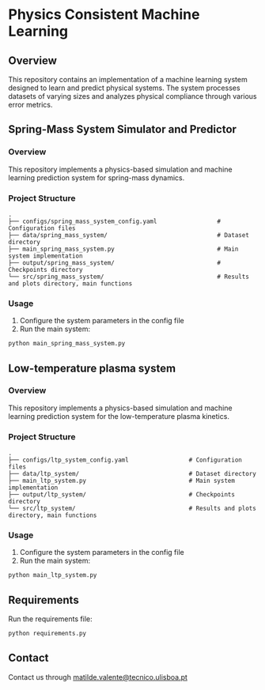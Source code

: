 # Physics Consistent Machine Learning 

## Overview

This repository contains an implementation of a machine learning system designed to learn and predict physical systems. The system processes datasets of varying sizes and analyzes physical compliance through various error metrics.

## Spring-Mass System Simulator and Predictor

### Overview
This repository implements a physics-based simulation and machine learning prediction system for spring-mass dynamics. 

### Project Structure
```
.
├── configs/spring_mass_system_config.yaml                 # Configuration files
├── data/spring_mass_system/                               # Dataset directory
├── main_spring_mass_system.py                             # Main system implementation
├── output/spring_mass_system/                             # Checkpoints directory
└── src/spring_mass_system/                                # Results and plots directory, main functions

```

### Usage
1. Configure the system parameters in the config file
2. Run the main system:
```bash
python main_spring_mass_system.py
```



## Low-temperature plasma system

### Overview
This repository implements a physics-based simulation and machine learning prediction system for the low-temperature plasma kinetics. 

### Project Structure
```
.
├── configs/ltp_system_config.yaml                 # Configuration files
├── data/ltp_system/                               # Dataset directory
├── main_ltp_system.py                             # Main system implementation
├── output/ltp_system/                             # Checkpoints directory
└── src/ltp_system/                                # Results and plots directory, main functions

```

### Usage
1. Configure the system parameters in the config file
2. Run the main system:
```bash
python main_ltp_system.py
```

## Requirements
Run the requirements file:
```bash
python requirements.py
```

## Contact
Contact us through matilde.valente@tecnico.ulisboa.pt


